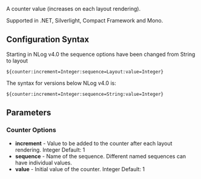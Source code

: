 A counter value (increases on each layout rendering). 

Supported in .NET, Silverlight, Compact Framework and Mono.

## Configuration Syntax
Starting in NLog v4.0 the sequence options have been changed from String to layout

```
${counter:increment=Integer:sequence=Layout:value=Integer}
``` 

The syntax for versions below NLog v4.0 is:

```
${counter:increment=Integer:sequence=String:value=Integer}
``` 

## Parameters
### Counter Options
* **increment** - Value to be added to the counter after each layout rendering. Integer Default: 1
* **sequence** - Name of the sequence. Different named sequences can have individual values.
* **value** - Initial value of the counter. Integer Default: 1